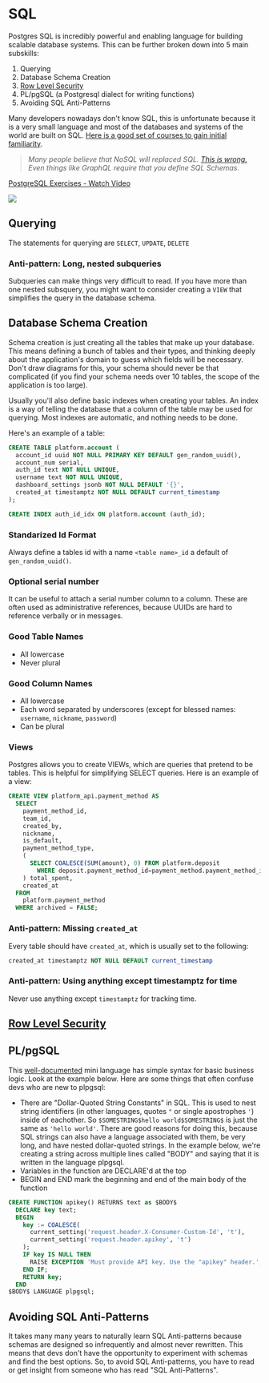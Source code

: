 # SQL

Postgres SQL is incredibly powerful and enabling language for building scalable database systems. This can
be further broken down into 5 main subskills:

1. Querying
2. Database Schema Creation
3. [Row Level Security](../row-level-security/README.md)
4. PL/pgSQL (a Postgresql dialect for writing functions)
5. Avoiding SQL Anti-Patterns

Many developers nowadays don't know SQL, this is unfortunate because it is a very small language and most of
the databases and systems of the world are built on SQL. [Here is a good set of courses to gain initial familiarity](https://pgexercises.com/).

> *Many people believe that NoSQL will replaced SQL. [This is wrong.](https://trends.google.com/trends/explore?date=today%205-y&q=nosql,sql) Even things like GraphQL require that
> you define SQL Schemas.*

<a href="https://www.loom.com/share/d6847a71aff94387a4057b6786c2b603"> <p>PostgreSQL Exercises - Watch Video</p> <img style="max-width:300px;" src="https://cdn.loom.com/sessions/thumbnails/d6847a71aff94387a4057b6786c2b603-with-play.gif"> </a>

## Querying

The statements for querying are `SELECT`, `UPDATE`, `DELETE`

### Anti-pattern: Long, nested subqueries

Subqueries can make things very difficult to read. If you have more than one nested subsquery, you might
want to consider creating a `VIEW` that simplifies the query in the database schema.

## Database Schema Creation

Schema creation is just creating all the tables that make up your database. This means defining a bunch
of tables and their types, and thinking deeply about the application's domain to guess which fields will
be necessary. Don't draw diagrams for this, your schema should never be that complicated (if you find
your schema needs over 10 tables, the scope of the application is too large).

Usually you'll also define basic indexes when creating your tables. An index is a way of telling the
database that a column of the table may be used for querying. Most indexes are automatic, and nothing
needs to be done.

Here's an example of a table:

```sql
CREATE TABLE platform.account (
  account_id uuid NOT NULL PRIMARY KEY DEFAULT gen_random_uuid(),
  account_num serial,
  auth_id text NOT NULL UNIQUE,
  username text NOT NULL UNIQUE,
  dashboard_settings jsonb NOT NULL DEFAULT '{}',
  created_at timestamptz NOT NULL DEFAULT current_timestamp
);

CREATE INDEX auth_id_idx ON platform.account (auth_id);
```

### Standarized Id Format

Always define a tables id with a name `<table name>_id` a default of `gen_random_uuid()`.

### Optional serial number

It can be useful to attach a serial number column to a column. These are often used as administrative
references, because UUIDs are hard to reference verbally or in messages.

### Good Table Names

* All lowercase
* Never plural

### Good Column Names

* All lowercase
* Each word separated by underscores (except for blessed names: `username`, `nickname`, `password`)
* Can be plural

### Views

Postgres allows you to create VIEWs, which are queries that pretend to be tables. This is helpful for
simplifying SELECT queries. Here is an example of a view:

```sql
CREATE VIEW platform_api.payment_method AS
  SELECT
    payment_method_id,
    team_id,
    created_by,
    nickname,
    is_default,
    payment_method_type,
    (
      SELECT COALESCE(SUM(amount), 0) FROM platform.deposit
        WHERE deposit.payment_method_id=payment_method.payment_method_id
    ) total_spent,
    created_at
  FROM
    platform.payment_method
  WHERE archived = FALSE;
```

### Anti-pattern: Missing `created_at`

Every table should have `created_at`, which is usually set to the following:

```sql
created_at timestamptz NOT NULL DEFAULT current_timestamp
```

### Anti-pattern: Using anything except timestamptz for time

Never use anything except `timestamptz` for tracking time.

## [Row Level Security](../row-level-security/README.md)

## PL/pgSQL

This [well-documented](https://www.postgresql.org/docs/9.2/plpgsql-overview.html) mini language has simple
syntax for basic business logic. Look at the example below. Here are some things that often confuse devs
who are new to plpgsql:

* There are "Dollar-Quoted String Constants" in SQL. This is used to nest string identifiers (in other languages,
  quotes `"` or single apostrophes `'`) inside of eachother. So `$SOMESTRING$hello world$SOMESTRING$` is just the
  same as `'hello world'`. There are good reasons for doing this, because SQL strings can also have a language
  associated with them, be very long, and have nested dollar-quoted strings. In the example below, we're creating
  a string across multiple lines called "BODY" and saying that it is written in the language plpgsql.
* Variables in the function are DECLARE'd at the top
* BEGIN and END mark the beginning and end of the main body of the function

```sql
CREATE FUNCTION apikey() RETURNS text as $BODY$
  DECLARE key text;
  BEGIN
    key := COALESCE(
      current_setting('request.header.X-Consumer-Custom-Id', 't'),
      current_setting('request.header.apikey', 't')
    );
    IF key IS NULL THEN
      RAISE EXCEPTION 'Must provide API key. Use the "apikey" header.';
    END IF;
    RETURN key;
  END
$BODY$ LANGUAGE plpgsql;
```

## Avoiding SQL Anti-Patterns

It takes many many years to naturally learn SQL Anti-patterns because schemas are designed so infrequently
and almost never rewritten. This means that devs don't have the opportunity to experiment with schemas and
find the best options. So, to avoid SQL Anti-patterns, you have to read or get insight from someone who
has read "SQL Anti-Patterns".
